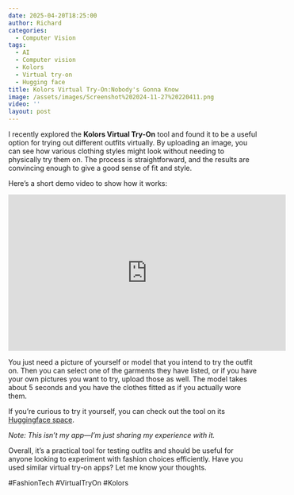 ```yaml
---
date: 2025-04-20T18:25:00
author: Richard
categories:
  - Computer Vision
tags:
  - AI
  - Computer vision
  - Kolors
  - Virtual try-on
  - Hugging face
title: Kolors Virtual Try-On:Nobody's Gonna Know
image: /assets/images/Screenshot%202024-11-27%20220411.png
video: ''
layout: post
---
```

I recently explored the **Kolors Virtual Try-On** tool and found it to be a useful option for trying out different outfits virtually. By uploading an image, you can see how various clothing styles might look without needing to physically try them on. The process is straightforward, and the results are convincing enough to give a good sense of fit and style.

Here’s a short demo video to show how it works:

<iframe width="560" height="315" src="https://www.youtube.com/embed/NE3VyGCqMLU" title="YouTube video player" frameborder="0" allow="accelerometer; autoplay; clipboard-write; encrypted-media; gyroscope; picture-in-picture; web-share" allowfullscreen></iframe>

You just need a picture of yourself or model that you intend to try the outfit on. Then you can select one of the garments they have listed, or if you have your own pictures you want to try, upload those as well. The model takes about 5 seconds and you have the clothes fitted as if you actually wore them.



If you’re curious to try it yourself, you can check out the tool on its [Huggingface space](https://huggingface.co/spaces/Kwai-Kolors/Kolors-Virtual-Try-On). 

*Note: This isn’t my app—I’m just sharing my experience with it.*

Overall, it’s a practical tool for testing outfits and should be useful for anyone looking to experiment with fashion choices efficiently. Have you used similar virtual try-on apps? Let me know your thoughts. 

#FashionTech #VirtualTryOn #Kolors
